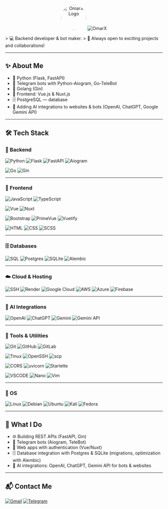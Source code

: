 <p align="center">
  <img src="https://avatars.githubusercontent.com/u/165716978?v=4" width="80" height="80" style="border-radius:50%;" alt="OmarX Logo">
  <img src="https://img.shields.io/badge/OmarX-000000?style=for-the-badge&logo=appveyor&logoColor=white" alt="OmarX">
</p>
> 💻 Backend developer & bot maker.  
> 🚀 Always open to exciting projects and collaborations!

---

## ✨ About Me
- 🔹 Python (Flask, FastAPI)  
- 🤖 Telegram bots with Python-Aiogram, Go-TeleBot  
- 🔹 Golang (Gin)  
- 🎨 Frontend: Vue.js & Nuxt.js  
- 🗄 PostgreSQL — database  
- 🧠 Adding AI integrations to websites & bots (OpenAI, ChatGPT, Google Gemini API)  

---

## 🛠 Tech Stack

### 🐍 Backend
![Python](https://img.shields.io/badge/Python-3776AB?style=for-the-badge&logo=python&logoColor=white)
![Flask](https://img.shields.io/badge/Flask-000000?style=for-the-badge&logo=flask&logoColor=white)
![FastAPI](https://img.shields.io/badge/FastAPI-009688?style=for-the-badge&logo=fastapi&logoColor=white)
![Aiogram](https://img.shields.io/badge/Aiogram-00C4B0?style=for-the-badge)


![Go](https://img.shields.io/badge/Go-00ADD8?style=for-the-badge&logo=go&logoColor=white)
![Gin](https://img.shields.io/badge/Gin-000000?style=for-the-badge)

---

### 🎨 Frontend
![JavaScript](https://img.shields.io/badge/JavaScript-F7DF1E?style=for-the-badge&logo=javascript&logoColor=black)
![TypeScript](https://img.shields.io/badge/TypeScript-3178C6?style=for-the-badge&logo=typescript&logoColor=white)


![Vue](https://img.shields.io/badge/Vue-35495E?style=for-the-badge&logo=vue.js&logoColor=4FC08D)
![Nuxt](https://img.shields.io/badge/Nuxt-00C58E?style=for-the-badge&logo=nuxtdotjs&logoColor=white)


![Bootstrap](https://img.shields.io/badge/Bootstrap-7952B3?style=for-the-badge&logo=bootstrap&logoColor=white)
![PrimeVue](https://img.shields.io/badge/PrimeVue-42B883?style=for-the-badge&logo=vue.js&logoColor=white)
![Vuetify](https://img.shields.io/badge/Vuetify-1867C0?style=for-the-badge&logo=vuetify&logoColor=white)


![HTML](https://img.shields.io/badge/HTML-E34F26?style=for-the-badge&logo=html5&logoColor=white)
![CSS](https://img.shields.io/badge/CSS-1572B6?style=for-the-badge&logo=css3&logoColor=white)
![SCSS](https://img.shields.io/badge/SCSS-CC6699?style=for-the-badge&logo=sass&logoColor=white)

---

### 🗄 Databases
![SQL](https://img.shields.io/badge/SQL-4479A1?style=for-the-badge&logo=database&logoColor=white)
![Postgres](https://img.shields.io/badge/Postgres-336791?style=for-the-badge&logo=postgresql&logoColor=white)
![SQLite](https://img.shields.io/badge/SQLite-003B57?style=for-the-badge&logo=sqlite&logoColor=white)
![Alembic](https://img.shields.io/badge/Alembic-000000?style=for-the-badge)

---

### ☁️ Cloud & Hosting
![SSH](https://img.shields.io/badge/SSH-333333?style=for-the-badge&logo=gnu-bash&logoColor=white)
![Render](https://img.shields.io/badge/Render-46E3B7?style=for-the-badge&logo=render&logoColor=black)
![Google Cloud](https://img.shields.io/badge/Google_Cloud-4285F4?style=for-the-badge&logo=googlecloud&logoColor=white)
![AWS](https://img.shields.io/badge/AWS-232F3E?style=for-the-badge&logo=amazon-aws&logoColor=white)
![Azure](https://img.shields.io/badge/Azure-0078D4?style=for-the-badge&logo=microsoft-azure&logoColor=white)
![Firebase](https://img.shields.io/badge/Firebase-FFCA28?style=for-the-badge&logo=firebase&logoColor=black)

---

### 🤖 AI Integrations
![OpenAI](https://img.shields.io/badge/OpenAI-412991?style=for-the-badge&logo=openai&logoColor=white)
![ChatGPT](https://img.shields.io/badge/ChatGPT-10A37F?style=for-the-badge&logo=openai&logoColor=white)
![Gemini](https://img.shields.io/badge/Gemini-4285F4?style=for-the-badge&logo=google&logoColor=white)
![Gemini API](https://img.shields.io/badge/Gemini_API-1A73E8?style=for-the-badge&logo=googlecloud&logoColor=white)

---

### 🔧 Tools & Utilities
![Git](https://img.shields.io/badge/Git-F05032?style=for-the-badge&logo=git&logoColor=white)
![GitHub](https://img.shields.io/badge/GitHub-181717?style=for-the-badge&logo=github&logoColor=white)
![GitLab](https://img.shields.io/badge/GitLab-FC6D26?style=for-the-badge&logo=gitlab&logoColor=white)


![Tmux](https://img.shields.io/badge/Tmux-1BB91F?style=for-the-badge&logo=tmux&logoColor=white)
![OpenSSH](https://img.shields.io/badge/OpenSSH-000000?style=for-the-badge&logo=openssh&logoColor=white)
![scp](https://img.shields.io/badge/scp-333333?style=for-the-badge&logo=gnu-bash&logoColor=white)


![CORS](https://img.shields.io/badge/CORS-29ABE2?style=for-the-badge)
![uvicorn](https://img.shields.io/badge/uvicorn-000000?style=for-the-badge&logo=fastapi&logoColor=white)
![Starlette](https://img.shields.io/badge/Starlette-092E20?style=for-the-badge)


![VSCODE](https://img.shields.io/badge/VSCode-007ACC?style=for-the-badge&logo=visualstudiocode&logoColor=white)
![Nano](https://img.shields.io/badge/Nano-4A90E2?style=for-the-badge)
![Vim](https://img.shields.io/badge/Vim-019733?style=for-the-badge&logo=vim&logoColor=white)

---

### 🐧 OS
![Linux](https://img.shields.io/badge/Linux-FCC624?style=for-the-badge&logo=linux&logoColor=black)
![Debian](https://img.shields.io/badge/Debian-A81D33?style=for-the-badge&logo=debian&logoColor=white)
![Ubuntu](https://img.shields.io/badge/Ubuntu-E95420?style=for-the-badge&logo=ubuntu&logoColor=white)
![Kali](https://img.shields.io/badge/Kali-557C94?style=for-the-badge&logo=kalilinux&logoColor=white)
![Fedora](https://img.shields.io/badge/Fedora-294172?style=for-the-badge&logo=fedora&logoColor=white)

---

## 📂 What I Do
- 🌐 Building REST APIs (FastAPI, Gin)  
- 🤖 Telegram bots (Aiogram, TeleBot)  
- 🎨 Web apps with authentication (Vue/Nuxt)  
- 🗄 Database integration with Postgres & SQLite (migrations, optimization with Alembic)  
- 🧠 AI integrations: OpenAI, ChatGPT, Gemini API for bots & websites  

---

## 📬 Contact Me
[![Gmail](https://img.shields.io/badge/Gmail-D14836?style=for-the-badge&logo=gmail&logoColor=white)](mailto:publicthrone547@gmail.com)
[![Telegram](https://img.shields.io/badge/Telegram-2CA5E0?style=for-the-badge&logo=telegram&logoColor=white)](https://t.me/publichthrone547)  
